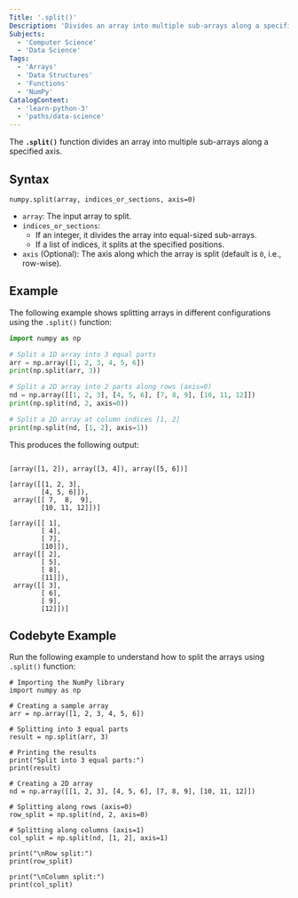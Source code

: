 ```yaml
---
Title: '.split()'
Description: 'Divides an array into multiple sub-arrays along a specified axis.'
Subjects:
  - 'Computer Science'
  - 'Data Science'
Tags:
  - 'Arrays'
  - 'Data Structures'
  - 'Functions'
  - 'NumPy'
CatalogContent:
  - 'learn-python-3'
  - 'paths/data-science'
---
```


The **`.split()`** function divides an array into multiple sub-arrays along a specified axis.

## Syntax

```pseudo
numpy.split(array, indices_or_sections, axis=0)
```

- `array`: The input array to split.
- `indices_or_sections`:
  - If an integer, it divides the array into equal-sized sub-arrays.
  - If a list of indices, it splits at the specified positions.
- `axis` (Optional): The axis along which the array is split (default is `0`, i.e., row-wise).

## Example

The following example shows splitting arrays in different configurations using the `.split()` function:

```py
import numpy as np

# Split a 1D array into 3 equal parts
arr = np.array([1, 2, 3, 4, 5, 6])
print(np.split(arr, 3))

# Split a 2D array into 2 parts along rows (axis=0)
nd = np.array([[1, 2, 3], [4, 5, 6], [7, 8, 9], [10, 11, 12]])
print(np.split(nd, 2, axis=0))

# Split a 2D array at column indices [1, 2]
print(np.split(nd, [1, 2], axis=1))
```

This produces the following output:

```shell

[array([1, 2]), array([3, 4]), array([5, 6])]

[array([[1, 2, 3],
        [4, 5, 6]]),
 array([[ 7,  8,  9],
        [10, 11, 12]])]

[array([[ 1],
        [ 4],
        [ 7],
        [10]]),
 array([[ 2],
        [ 5],
        [ 8],
        [11]]),
 array([[ 3],
        [ 6],
        [ 9],
        [12]])]
```

## Codebyte Example

Run the following example to understand how to split the arrays using `.split()` function:

```codebyte/python
# Importing the NumPy library
import numpy as np

# Creating a sample array
arr = np.array([1, 2, 3, 4, 5, 6])

# Splitting into 3 equal parts
result = np.split(arr, 3)

# Printing the results
print("Split into 3 equal parts:")
print(result)

# Creating a 2D array
nd = np.array([[1, 2, 3], [4, 5, 6], [7, 8, 9], [10, 11, 12]])

# Splitting along rows (axis=0)
row_split = np.split(nd, 2, axis=0)

# Splitting along columns (axis=1)
col_split = np.split(nd, [1, 2], axis=1)

print("\nRow split:")
print(row_split)

print("\nColumn split:")
print(col_split)
```
